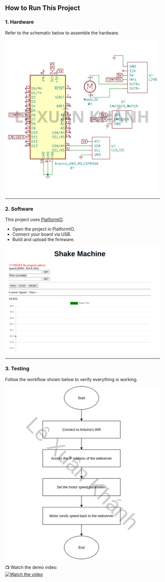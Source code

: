 ## How to Run This Project

### 1. Hardware
Refer to the schematic below to assemble the hardware.  

![Schematic](images/schematic.jpg)

---

### 2. Software
This project uses [PlatformIO](https://platformio.org/).  

- Open the project in PlatformIO.  
- Connect your board via USB.  
- Build and upload the firmware.  

![Web Server](images/web.png)

---

### 3. Testing
Follow the workflow shown below to verify everything is working.  

![Workflow](images/workflow.jpg)

📺 Watch the demo video:  
[![Watch the video](https://img.youtube.com/vi/hm6cpOYUV4c/0.jpg)](https://www.youtube.com/watch?v=hm6cpOYUV4c)
